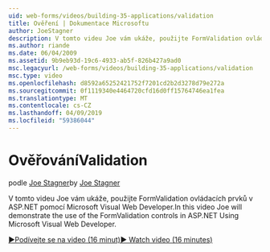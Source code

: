 ```yaml
---
uid: web-forms/videos/building-35-applications/validation
title: Ověření | Dokumentace Microsoftu
author: JoeStagner
description: V tomto videu Joe vám ukáže, použijte FormValidation ovládacích prvků v ASP.NET pomocí Microsoft Visual Web Developer.
ms.author: riande
ms.date: 06/04/2009
ms.assetid: 9b9eb93d-19c6-4933-ab5f-826b427a9ad0
msc.legacyurl: /web-forms/videos/building-35-applications/validation
msc.type: video
ms.openlocfilehash: d8592a65252421752f7201cd2b2d3278d79e272a
ms.sourcegitcommit: 0f1119340e4464720cfd16d0ff15764746ea1fea
ms.translationtype: MT
ms.contentlocale: cs-CZ
ms.lasthandoff: 04/09/2019
ms.locfileid: "59386044"
---
```

# <a name="validation"></a><span data-ttu-id="75860-103">Ověřování</span><span class="sxs-lookup"><span data-stu-id="75860-103">Validation</span></span>

<span data-ttu-id="75860-104">podle [Joe Stagner](https://github.com/JoeStagner)</span><span class="sxs-lookup"><span data-stu-id="75860-104">by [Joe Stagner](https://github.com/JoeStagner)</span></span>

<span data-ttu-id="75860-105">V tomto videu Joe vám ukáže, použijte FormValidation ovládacích prvků v ASP.NET pomocí Microsoft Visual Web Developer.</span><span class="sxs-lookup"><span data-stu-id="75860-105">In this video Joe will demonstrate the use of the FormValidation controls in ASP.NET Using Microsoft Visual Web Developer.</span></span>

[<span data-ttu-id="75860-106">&#9654;Podívejte se na video (16 minut)</span><span class="sxs-lookup"><span data-stu-id="75860-106">&#9654; Watch video (16 minutes)</span></span>](https://channel9.msdn.com/Blogs/ASP-NET-Site-Videos/validation)
